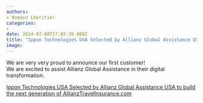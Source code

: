 ```yaml
---
authors:
- Romain Lheritier
categories:
- 
date: 2014-07-08T17:02:39.000Z
title: "Ippon Technologies USA Selected by Allianz Global Assistance USA to build the next generation of AllianzTravelInsurance.com"
image: 
---
```


We are very very proud to announce our first customer!  
 We are excited to assist Allianz Global Assistance in their digital transformation.

[Ippon Technologies USA Selected by Allianz Global Assistance USA to build the next generation of AllianzTravelInsurance.com](http://www.prlog.org/12346033-ippon-technologies-usa-selected-by-allianz-global-assistance-usa-to-improve-their-website.html "Ippon Technologies USA Selected by Allianz Global Assistance USA to build the next generation of AllianzTravelInsurance.com")
